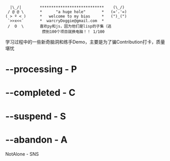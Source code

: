 ```
  |\_/|        ****************************    (\_/)
 / @ @ \       *      "a huge hole"       *   (='.'=)
( > º < )      *   welcome to my bias     *   (")_(")
 `>>x<<´       *  warcryDoggie@gmail.com  *
 /  O  \       喜欢py和js，因为他们是lisp的子集（逃
                攒到100个项目就换电脑！！ 1/100
```

学习过程中的一些新奇脑洞和练手Demo，主要是为了骗Contribution打卡，质量堪忧

# --processing - P

# --completed - C

# --suspend - S

# --abandon - A
NotAlone - SNS
